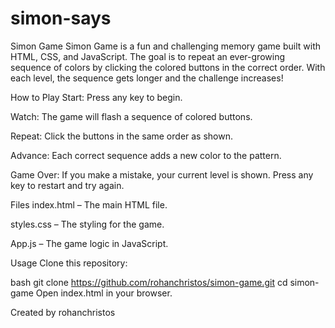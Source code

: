 # simon-says
Simon Game
Simon Game is a fun and challenging memory game built with HTML, CSS, and JavaScript.
The goal is to repeat an ever-growing sequence of colors by clicking the colored buttons in the correct order.
With each level, the sequence gets longer and the challenge increases!

How to Play
Start: Press any key to begin.

Watch: The game will flash a sequence of colored buttons.

Repeat: Click the buttons in the same order as shown.

Advance: Each correct sequence adds a new color to the pattern.

Game Over: If you make a mistake, your current level is shown. Press any key to restart and try again.

Files
index.html – The main HTML file.

styles.css – The styling for the game.

App.js – The game logic in JavaScript.

Usage
Clone this repository:

bash
git clone https://github.com/rohanchristos/simon-game.git
cd simon-game
Open index.html in your browser.

Created by rohanchristos
